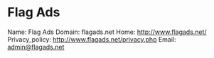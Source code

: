 
# Flag Ads

Name: Flag Ads
Domain: flagads.net
Home: http://www.flagads.net/
Privacy_policy: http://www.flagads.net/privacy.php
Email: admin@flagads.net
